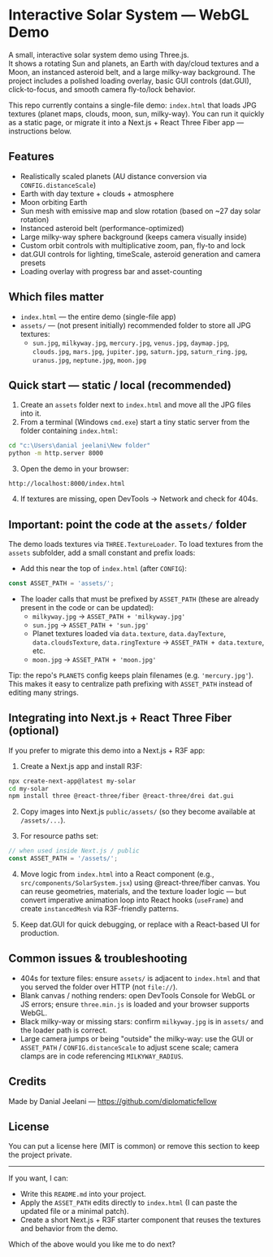 # Interactive Solar System — WebGL Demo

A small, interactive solar system demo using Three.js.  
It shows a rotating Sun and planets, an Earth with day/cloud textures and a Moon, an instanced asteroid belt, and a large milky-way background. The project includes a polished loading overlay, basic GUI controls (dat.GUI), click-to-focus, and smooth camera fly-to/lock behavior.

This repo currently contains a single-file demo: `index.html` that loads JPG textures (planet maps, clouds, moon, sun, milky-way). You can run it quickly as a static page, or migrate it into a Next.js + React Three Fiber app — instructions below.

## Features
- Realistically scaled planets (AU distance conversion via `CONFIG.distanceScale`)
- Earth with day texture + clouds + atmosphere
- Moon orbiting Earth
- Sun mesh with emissive map and slow rotation (based on ~27 day solar rotation)
- Instanced asteroid belt (performance-optimized)
- Large milky-way sphere background (keeps camera visually inside)
- Custom orbit controls with multiplicative zoom, pan, fly-to and lock
- dat.GUI controls for lighting, timeScale, asteroid generation and camera presets
- Loading overlay with progress bar and asset-counting

## Which files matter
- `index.html` — the entire demo (single-file app)
- `assets/` — (not present initially) recommended folder to store all JPG textures:
  - `sun.jpg`, `milkyway.jpg`, `mercury.jpg`, `venus.jpg`, `daymap.jpg`, `clouds.jpg`, `mars.jpg`, `jupiter.jpg`, `saturn.jpg`, `saturn_ring.jpg`, `uranus.jpg`, `neptune.jpg`, `moon.jpg`

## Quick start — static / local (recommended)
1. Create an `assets` folder next to `index.html` and move all the JPG files into it.
2. From a terminal (Windows `cmd.exe`) start a tiny static server from the folder containing `index.html`:
```cmd
cd "c:\Users\danial jeelani\New folder"
python -m http.server 8000
```
3. Open the demo in your browser:
```
http://localhost:8000/index.html
```
4. If textures are missing, open DevTools → Network and check for 404s.

## Important: point the code at the `assets/` folder
The demo loads textures via `THREE.TextureLoader`. To load textures from the `assets` subfolder, add a small constant and prefix loads:

- Add this near the top of `index.html` (after `CONFIG`):
```javascript
const ASSET_PATH = 'assets/';
```

- The loader calls that must be prefixed by `ASSET_PATH` (these are already present in the code or can be updated):
  - `milkyway.jpg` → `ASSET_PATH + 'milkyway.jpg'`
  - `sun.jpg` → `ASSET_PATH + 'sun.jpg'`
  - Planet textures loaded via `data.texture`, `data.dayTexture`, `data.cloudsTexture`, `data.ringTexture` → `ASSET_PATH + data.texture`, etc.
  - `moon.jpg` → `ASSET_PATH + 'moon.jpg'`

Tip: the repo's `PLANETS` config keeps plain filenames (e.g. `'mercury.jpg'`). This makes it easy to centralize path prefixing with `ASSET_PATH` instead of editing many strings.

## Integrating into Next.js + React Three Fiber (optional)
If you prefer to migrate this demo into a Next.js + R3F app:

1. Create a Next.js app and install R3F:
```bash
npx create-next-app@latest my-solar
cd my-solar
npm install three @react-three/fiber @react-three/drei dat.gui
```

2. Copy images into Next.js `public/assets/` (so they become available at `/assets/...`).

3. For resource paths set:
```javascript
// when used inside Next.js / public
const ASSET_PATH = '/assets/';
```

4. Move logic from `index.html` into a React component (e.g., `src/components/SolarSystem.jsx`) using @react-three/fiber canvas. You can reuse geometries, materials, and the texture loader logic — but convert imperative animation loop into React hooks (`useFrame`) and create `instancedMesh` via R3F-friendly patterns.

5. Keep dat.GUI for quick debugging, or replace with a React-based UI for production.

## Common issues & troubleshooting
- 404s for texture files: ensure `assets/` is adjacent to `index.html` and that you served the folder over HTTP (not `file://`).
- Blank canvas / nothing renders: open DevTools Console for WebGL or JS errors; ensure `three.min.js` is loaded and your browser supports WebGL.
- Black milky-way or missing stars: confirm `milkyway.jpg` is in `assets/` and the loader path is correct.
- Large camera jumps or being "outside" the milky-way: use the GUI or `ASSET_PATH` / `CONFIG.distanceScale` to adjust scene scale; camera clamps are in code referencing `MILKYWAY_RADIUS`.

## Credits
Made by Danial Jeelani — https://github.com/diplomaticfellow

## License
You can put a license here (MIT is common) or remove this section to keep the project private.

---

If you want, I can:
- Write this `README.md` into your project.
- Apply the `ASSET_PATH` edits directly to `index.html` (I can paste the updated file or a minimal patch).
- Create a short Next.js + R3F starter component that reuses the textures and behavior from the demo.

Which of the above would you like me to do next?
